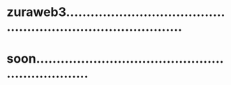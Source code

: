 # zuraweb3..................................................................................
# soon..................................................................
